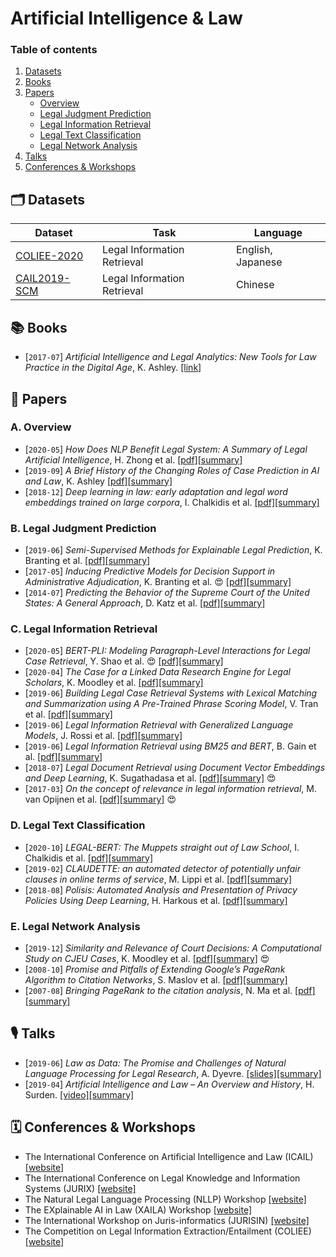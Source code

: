 # Artificial Intelligence & Law

### Table of contents

1. [Datasets](#datasets)
2. [Books](#books)
3. [Papers](#papers)
    - [Overview](#overview)
    - [Legal Judgment Prediction](#prediction)
    - [Legal Information Retrieval](#retrieval)
    - [Legal Text Classification](#classification)
    - [Legal Network Analysis](#network)
4. [Talks](#talks)
5. [Conferences & Workshops](#conferences)


## 🗂 Datasets <a name="datasets"></a>

| Dataset                                                                           | Task                         | Language          |
| --------------------------------------------------------------------------------- | ---------------------------- | ----------------- |
| [COLIEE-2020](https://sites.ualberta.ca/~rabelo/COLIEE2020/)                      | Legal Information Retrieval  | English, Japanese |
| [CAIL2019-SCM](https://github.com/china-ai-law-challenge/CAIL2019/tree/master/scm)| Legal Information Retrieval  | Chinese           |



## 📚  Books <a name="books"></a>

- [`2017-07`] *Artificial Intelligence and Legal Analytics: New Tools for Law Practice in the Digital Age*, K. Ashley. [[link]](https://www.cambridge.org/core/books/artificial-intelligence-and-legal-analytics/E7D705EEF392501A1DB180645917E7E0)


## 📄  Papers <a name="papers"></a>

### A. Overview <a name="overview"></a>

- [`2020-05`] *How Does NLP Benefit Legal System: A Summary of Legal Artificial Intelligence*, H. Zhong et al. [[pdf]](https://arxiv.org/pdf/2004.12158)[[summary]](./summaries/zhong2020how.md)
- [`2019-09`] *A Brief History of the Changing Roles of Case Prediction in AI and Law*, K. Ashley [[pdf]](https://journals.latrobe.edu.au/index.php/law-in-context/article/download/88/157)[[summary]](./summaries/ashley2019history.md)
- [`2018-12`] *Deep learning in law: early adaptation and legal word embeddings trained on large corpora*, I. Chalkidis et al. [[pdf]](https://link.springer.com/content/pdf/10.1007/s10506-018-9238-9.pdf)[[summary]](./summaries/chalkidis2018deep.md)


### B. Legal Judgment Prediction <a name="prediction"></a>

- [`2019-06`] *Semi-Supervised Methods for Explainable Legal Prediction*, K. Branting et al. [[pdf]](https://www.researchgate.net/profile/Alex_Yeh/publication/334643454_Semi-Supervised_Methods_for_Explainable_Legal_Prediction/links/5e33eb4792851c7f7f0ecb26/Semi-Supervised-Methods-for-Explainable-Legal-Prediction.pdf)[[summary]](./summaries/branting2019semi.md)
- [`2017-05`] *Inducing Predictive Models for Decision Support in Administrative Adjudication*, K. Branting et al. 😍 [[pdf]](https://www.mirelproject.eu/MIRELws@ICAIL/MIRELwsPubs/Branting-etal-MIRELwsAtICAIL.pdf)[[summary]](./summaries/branting2017inducing.md)
- [`2014-07`] *Predicting the Behavior of the Supreme Court of the United States: A General Approach*, D. Katz et al. [[pdf]](https://arxiv.org/pdf/1407.6333)[[summary]](./summaries/katz2014predicting.md)


### C. Legal Information Retrieval <a name="retrieval"></a>

- [`2020-05`] *BERT-PLI: Modeling Paragraph-Level Interactions for Legal Case Retrieval*, Y. Shao et al. 😍 [[pdf]](https://www.ijcai.org/Proceedings/2020/0484.pdf)[[summary]](./summaries/shao2020bertpli.md)
- [`2020-04`] *The Case for a Linked Data Research Engine for Legal Scholars*, K. Moodley et al. [[pdf]](https://www.cambridge.org/core/services/aop-cambridge-core/content/view/0504E09F0D943CEC262822E65230BA4C/S1867299X19000515a.pdf/div-class-title-the-case-for-a-linked-data-research-engine-for-legal-scholars-div.pdf)[[summary]](./summaries/moodley2020case.md)
- [`2019-06`] *Building Legal Case Retrieval Systems with Lexical Matching and Summarization using A Pre-Trained Phrase Scoring Model*, V. Tran et al. [[pdf]](https://arxiv.org/pdf/2009.14083)[[summary]](./summaries/tran2019building.md)
- [`2019-06`] *Legal Information Retrieval with Generalized Language Models*, J. Rossi et al. [[pdf]](https://pure.uva.nl/ws/files/44471967/COLIEE_2019.pdf)[[summary]](./summaries/rossi2019legal.md)
- [`2019-06`] *Legal Information Retrieval using BM25 and BERT*, B. Gain et al. [[pdf]](https://www.researchgate.net/profile/Baban_Gain/publication/334112555_IITP_in_COLIEEICAIL_2019_Legal_Information_Retrieval_using_BM25_and_BERT/links/5d177243299bf1547c87e7a6/IITP-in-COLIEEICAIL-2019-Legal-Information-Retrieval-using-BM25-and-BERT.pdf)[[summary]](./summaries/gain2019legal.md)
- [`2018-07`] *Legal Document Retrieval using Document Vector Embeddings and Deep Learning*, K. Sugathadasa et al. [[pdf]](https://arxiv.org/pdf/1805.10685)[[summary]](./summaries/sugathadasa2018legal.md) 😍
- [`2017-03`] *On the concept of relevance in legal information retrieval*, M. van Opijnen et al. [[pdf]](https://link.springer.com/content/pdf/10.1007/s10506-017-9195-8.pdf)[[summary]](./summaries/opijnen2017concept.md) 😍


### D. Legal Text Classification <a name="classification"></a>

- [`2020-10`] *LEGAL-BERT: The Muppets straight out of Law School*, I. Chalkidis et al. [[pdf]](https://arxiv.org/pdf/2010.02559)[[summary]](./summaries/chalkidis2020legalbert.md)
- [`2019-02`] *CLAUDETTE: an automated detector of potentially unfair clauses in online terms of service*, M. Lippi et al. [[pdf]](https://link.springer.com/content/pdf/10.1007/s10506-019-09243-2.pdf)[[summary]](./summaries/lippi2019claudette.md)
- [`2018-08`] *Polisis: Automated Analysis and Presentation of Privacy Policies Using Deep Learning*, H. Harkous et al. [[pdf]](https://www.usenix.org/system/files/conference/usenixsecurity18/sec18-harkous.pdf)[[summary]](./summaries/harkous2018polisis.md)


### E. Legal Network Analysis <a name="network"></a>

- [`2019-12`] *Similarity and Relevance of Court Decisions: A Computational Study on CJEU Cases*, K. Moodley et al. [[pdf]](https://www.researchgate.net/profile/Kody_Moodley/publication/340315534_Similarity_and_Relevance_of_Court_Decisions_A_Computational_Study_on_CJEU_Cases/links/5e83ad67299bf130796db7fd/Similarity-and-Relevance-of-Court-Decisions-A-Computational-Study-on-CJEU-Cases.pdf)[[summary]](./summaries/moodley2019similarity.md) 😍
- [`2008-10`] *Promise and Pitfalls of Extending Google’s PageRank Algorithm to Citation Networks*, S. Maslov et al. [[pdf]](https://www.jneurosci.org/content/jneuro/28/44/11103.full.pdf)[[summary]](./summaries/maslov2008promise.md)
- [`2007-08`] *Bringing PageRank to the citation analysis*, N. Ma et al. [[pdf]](https://www.sciencedirect.com/science/article/pii/S0306457307001203/pdfft?isDTMRedir=true&download=true)[[summary]](./summaries/ma2007bringing.md)



## 🎙  Talks <a name="talks"></a>

- [`2019-06`] *Law as Data: The Promise and Challenges of Natural Language Processing for Legal Research*, A. Dyevre. [[slides]](https://drive.google.com/open?id=14zWlp2Hkm866MTup_oMZJa5T80fxsWtR)[[summary]](./summaries/dyevre2019nllp.md)
- [`2019-04`] *Artificial Intelligence and Law – An Overview and History*, H. Surden. [[video]](https://www.youtube.com/watch?v=BG6YR0xGMRA)[[summary]](./summaries/surden2019history.md)


## 🗓  Conferences & Workshops <a name="conferences"></a>

- The International Conference on Artificial Intelligence and Law (ICAIL) [[website]](https://dl.acm.org/doi/proceedings/10.1145/3322640#issue-downloads)
- The International Conference on Legal Knowledge and Information Systems (JURIX) [[website]](http://jurix.nl/)  
- The Natural Legal Language Processing (NLLP) Workshop [[website]](https://sites.google.com/view/nllp/nllp-2019)
- The EXplainable AI in Law (XAILA) Workshop [[website]](https://www.geist.re/xaila:start)
- The International Workshop on Juris-informatics (JURISIN) [[website]](http://research.nii.ac.jp/~ksatoh/jurisin2020/)
- The Competition on Legal Information Extraction/Entailment (COLIEE) [[website]](https://sites.ualberta.ca/~rabelo/COLIEE2020/)
